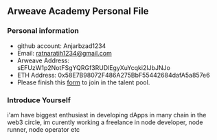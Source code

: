 ## Arweave Academy Personal File

### Personal information

- github account: Anjarbzad1234
- Email: ratnaratih1234@gmail.com
- Arweave Address: sEFUzW1p2NotFSgYQRGf3RUDlEgyXuYcqki2IJbJNJo
- ETH Address: 0x58E7B98072F486A275BbF55442684dafA5a857e6
- Please finish this [form](https://docs.google.com/forms/d/e/1FAIpQLSfWA5fIIcBgmRppm3jNz5vmf9Mai_QMVil-2pO4r7YKn_Zhtw/viewform?usp=sf_link) to join in the talent pool.

### Introduce Yourself
 i'am have biggest enthusiast in developing dApps in many chain in the web3 circle, im curently working a freelance in node developer, node runner, node operator etc
